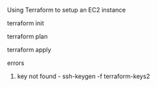 Using Terraform to setup an EC2 instance

terraform init

terraform plan

terraform apply


errors

1. key not found -
ssh-keygen -f terraform-keys2



